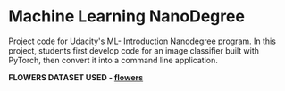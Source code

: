 # Machine Learning NanoDegree

Project code for Udacity's ML- Introduction Nanodegree program. In this project, students first develop code for an image classifier built with PyTorch, then convert it into a command line application.


**FLOWERS DATASET USED - [flowers](http://www.robots.ox.ac.uk/~vgg/data/flowers/102/index.html)**
